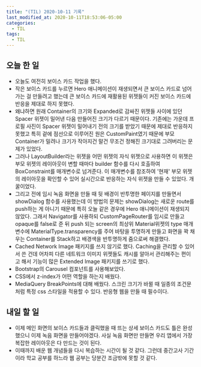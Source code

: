 ```yaml
---
title: "(TIL) 2020-10-11 기록"
last_modified_at: 2020-10-11T18:53:06-05:00
categories:
  - TIL
tags:
  - TIL
---
```


## 오늘 한 일

- 오늘도 여전히 보이스 카드 작업을 했다.
- 작은 보이스 카드를 누르면 Hero 애니메이션이 재생되면서 큰 보이스 카드로 넘어가는 걸 만들려고 했는데 큰 보이스 카드에 재활용된 위젯들이 커진 보이스 카드에 반응을 제대로 하지 못했다.
- 왜냐하면 원래 Container의 크기와 Expanded로 감싸진 위젯들 사이에 있던 Spacer 위젯이 밀어낸 다음 만들어진 크기가 다르기 때문이다. 기존에는 가운데 프로필 사진이 Spacer 위젯이 밀어내기 전의 크기를 받았기 때문에 제대로 반응하지 못했고 특히 겉에 점선으로 이루어진 원은 CustomPaint였기 때문에 부모 Container가 밀려나 크기가 작아지건 말건 무조건 정해진 크기대로 그려버리는 문제가 있었다.
- 그러나 LayoutBuilder라는 위젯을 어떤 위젯의 자식 위젯으로 사용하면 이 위젯은 부모 위젯의 레이아웃이 변할 때마다 builder 함수를 다시 호출하여 BoxConstraint를 매개변수로 넘겨준다. 이 매개변수를 참조하여 '현재' 부모 위젯의 레이아웃을 확인할 수 있어 실시간으로 반응하는 자식 위젯을 만들 수 있었다. 개꿀이었다.
- 그리고 전에 임시 녹음 화면을 만들 때 뒷 배경이 반투명한 페이지를 만들면서 showDialog 함수를 사용했는데 이 방법의 문제는 showDialog는 새로운 route를 push하는 게 아니기 때문에 특히 오늘 같은 경우에 Hero 애니메이션이 재생되지 않았다. 그래서 Navigator를 사용하되 CustomPageRouter를 임시로 만들고 opaque를 false로 준 뒤 push 되는 screen의 최상위 Material위젯의 type 매개변수에 MaterialType.transparency를 주어 바탕을 투명하게 만들고 화면을 꽉 채우는 Container를 Stack하고 배경색을 반투명하게 줌으로써 해결했다.
- Cached Network Image 패키지를 쓰지 않기로 했다. Caching을 관리할 수 있어서 쓴 건데 어차피 다른 네트워크 이미지 위젯들도 캐시를 알아서 관리해주는 편이고 해서 기능이 많은 Extended Image 패키지를 쓰기로 했다.
- Bootstrap의 Carousel 컴포넌트를 사용해보았다.
- CSS에서 z-index가 어떤 역할을 하는지 배웠다.
- MediaQuery BreakPoints에 대해 배웠다. 스크린 크기가 바뀔 때 일종의 조건문처럼 특정 css 스타일을 적용할 수 있다. 반응형 웹을 만들 때 필수이다.

## 내일 할 일

- 이제 메인 화면의 보이스 카드들과 클릭했을 때 뜨는 상세 보이스 카드도 틀은 완성했으니 이제 녹음 화면을 만들어야겠다. 사실 녹음 화면만 만들면 우리 앱에서 가장 복잡한 레이아웃은 다 만드는 것이 된다.
- 이때까지 배운 웹 개념들을 다시 복습하는 시간이 될 것 같다. 그런데 중간고사 기간이라 학교 공부를 하느라 웹 공부는 당분간 조금밖에 못할 것 같다.